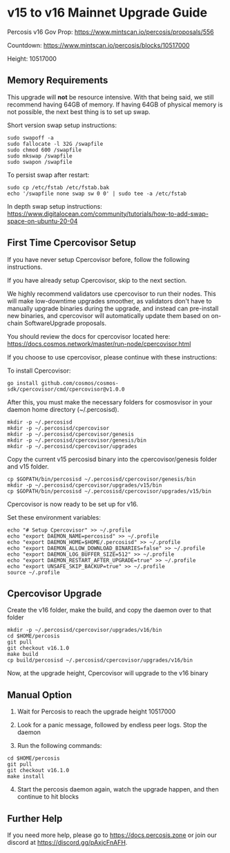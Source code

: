 # v15 to v16 Mainnet Upgrade Guide

Percosis v16 Gov Prop: <https://www.mintscan.io/percosis/proposals/556>

Countdown: <https://www.mintscan.io/percosis/blocks/10517000>

Height: 10517000

## Memory Requirements

This upgrade will **not** be resource intensive. With that being said, we still recommend having 64GB of memory. If having 64GB of physical memory is not possible, the next best thing is to set up swap.

Short version swap setup instructions:

``` {.sh}
sudo swapoff -a
sudo fallocate -l 32G /swapfile
sudo chmod 600 /swapfile
sudo mkswap /swapfile
sudo swapon /swapfile
```

To persist swap after restart:

``` {.sh}
sudo cp /etc/fstab /etc/fstab.bak
echo '/swapfile none swap sw 0 0' | sudo tee -a /etc/fstab
```

In depth swap setup instructions:
<https://www.digitalocean.com/community/tutorials/how-to-add-swap-space-on-ubuntu-20-04>

## First Time Cpercovisor Setup

If you have never setup Cpercovisor before, follow the following instructions.

If you have already setup Cpercovisor, skip to the next section.

We highly recommend validators use cpercovisor to run their nodes. This
will make low-downtime upgrades smoother, as validators don't have to
manually upgrade binaries during the upgrade, and instead can
pre-install new binaries, and cpercovisor will automatically update them
based on on-chain SoftwareUpgrade proposals.

You should review the docs for cpercovisor located here:
<https://docs.cosmos.network/master/run-node/cpercovisor.html>

If you choose to use cpercovisor, please continue with these
instructions:

To install Cpercovisor:

``` {.sh}
go install github.com/cosmos/cosmos-sdk/cpercovisor/cmd/cpercovisor@v1.0.0
```

After this, you must make the necessary folders for cosmosvisor in your
daemon home directory (\~/.percosisd).

``` {.sh}
mkdir -p ~/.percosisd
mkdir -p ~/.percosisd/cpercovisor
mkdir -p ~/.percosisd/cpercovisor/genesis
mkdir -p ~/.percosisd/cpercovisor/genesis/bin
mkdir -p ~/.percosisd/cpercovisor/upgrades
```

Copy the current v15 percosisd binary into the
cpercovisor/genesis folder and v15 folder.

```{.sh}
cp $GOPATH/bin/percosisd ~/.percosisd/cpercovisor/genesis/bin
mkdir -p ~/.percosisd/cpercovisor/upgrades/v15/bin
cp $GOPATH/bin/percosisd ~/.percosisd/cpercovisor/upgrades/v15/bin
```

Cpercovisor is now ready to be set up for v16.

Set these environment variables:

```{.sh}
echo "# Setup Cpercovisor" >> ~/.profile
echo "export DAEMON_NAME=percosisd" >> ~/.profile
echo "export DAEMON_HOME=$HOME/.percosisd" >> ~/.profile
echo "export DAEMON_ALLOW_DOWNLOAD_BINARIES=false" >> ~/.profile
echo "export DAEMON_LOG_BUFFER_SIZE=512" >> ~/.profile
echo "export DAEMON_RESTART_AFTER_UPGRADE=true" >> ~/.profile
echo "export UNSAFE_SKIP_BACKUP=true" >> ~/.profile
source ~/.profile
```

## Cpercovisor Upgrade

Create the v16 folder, make the build, and copy the daemon over to that folder

```{.sh}
mkdir -p ~/.percosisd/cpercovisor/upgrades/v16/bin
cd $HOME/percosis
git pull
git checkout v16.1.0
make build
cp build/percosisd ~/.percosisd/cpercovisor/upgrades/v16/bin
```

Now, at the upgrade height, Cpercovisor will upgrade to the v16 binary

## Manual Option

1. Wait for Percosis to reach the upgrade height 10517000

2. Look for a panic message, followed by endless peer logs. Stop the daemon

3. Run the following commands:

```{.sh}
cd $HOME/percosis
git pull
git checkout v16.1.0
make install
```

4. Start the percosis daemon again, watch the upgrade happen, and then continue to hit blocks

## Further Help

If you need more help, please go to <https://docs.percosis.zone> or join
our discord at <https://discord.gg/pAxjcFnAFH>.